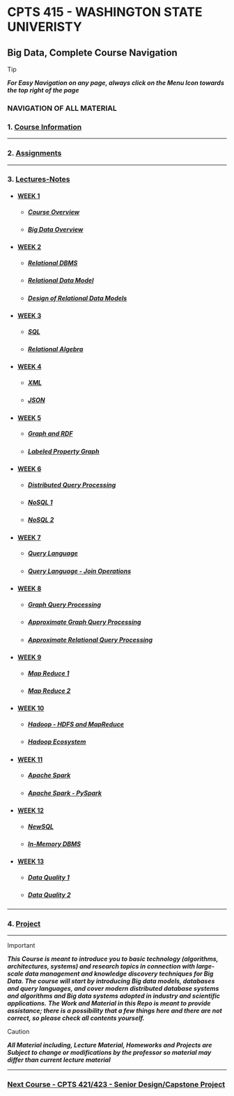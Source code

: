 # CPTS 415 - WASHINGTON STATE UNIVERISTY
## Big Data, Complete Course Navigation

> [!TIP]
> ***For Easy Navigation on any page, always click on the Menu Icon towards the top right of the page***

### NAVIGATION OF ALL MATERIAL 

### 1. [Course Information](https://github.com/MarkShinozaki/CPTS415-BigData/tree/Course-Information)

---
### 2. [Assignments](https://github.com/MarkShinozaki/CPTS415-BigData/tree/Assignments)

---
### 3. [Lectures-Notes](https://github.com/MarkShinozaki/CPTS415-BigData/tree/Lectures-Notes)

- #### [WEEK 1](https://github.com/MarkShinozaki/CPTS415-BigData/tree/Lectures-Notes/Week%201)

  - ##### [Course Overview](https://github.com/MarkShinozaki/CPTS415-BigData/blob/Lectures-Notes/Week%201/L1-1%20-%20Course%20Overview.pdf)

  - ##### [Big Data Overview](https://github.com/MarkShinozaki/CPTS415-BigData/blob/Lectures-Notes/Week%201/L1-2%20-%20Big%20Data%20Overview.pdf)

- #### [WEEK 2](https://github.com/MarkShinozaki/CPTS415-BigData/tree/Lectures-Notes/Week%202) 

  - ##### [Relational DBMS](https://github.com/MarkShinozaki/CPTS415-BigData/blob/Lectures-Notes/Week%202/L2-1_Relational%20DBMS.pdf)

  - ##### [Relational Data Model](https://github.com/MarkShinozaki/CPTS415-BigData/blob/Lectures-Notes/Week%202/L2-2_Relational%20Data%20Model.pdf)

  - ##### [Design of Relational Data Models](https://github.com/MarkShinozaki/CPTS415-BigData/blob/Lectures-Notes/Week%202/L2-3_Design%20of%20Rellational%20Data%20Models.pdf)

- #### [WEEK 3](https://github.com/MarkShinozaki/CPTS415-BigData/tree/Lectures-Notes/Week%203) 

  - ##### [SQL](https://github.com/MarkShinozaki/CPTS415-BigData/blob/Lectures-Notes/Week%203/L3-1_SQL.pdf)

  - ##### [Relational Algebra](https://github.com/MarkShinozaki/CPTS415-BigData/blob/Lectures-Notes/Week%203/L3-2_Relational_Algebra.pdf)

- #### [WEEK 4](https://github.com/MarkShinozaki/CPTS415-BigData/tree/Lectures-Notes/Week%204)

  - ##### [XML](https://github.com/MarkShinozaki/CPTS415-BigData/blob/Lectures-Notes/Week%204/L4-1_XML.pdf)

  - ##### [JSON](https://github.com/MarkShinozaki/CPTS415-BigData/blob/Lectures-Notes/Week%204/L4-2_JSON.pdf)

- #### [WEEK 5](https://github.com/MarkShinozaki/CPTS415-BigData/tree/Lectures-Notes/Week%205)

  - ##### [Graph and RDF](https://github.com/MarkShinozaki/CPTS415-BigData/blob/Lectures-Notes/Week%205/L5-1%20-%20Graph%20and%20RDF.pdf)

  - ##### [Labeled Property Graph](https://github.com/MarkShinozaki/CPTS415-BigData/blob/Lectures-Notes/Week%205/L5-2-Labeled%20Property%20Graph.pdf)

- #### [WEEK 6](https://github.com/MarkShinozaki/CPTS415-BigData/tree/Lectures-Notes/Week%206)

  - ##### [Distributed Query Processing](https://github.com/MarkShinozaki/CPTS415-BigData/blob/Lectures-Notes/Week%206/L6-1%20Distributed%20Query%20Processing.pdf)

  - ##### [NoSQL 1](https://github.com/MarkShinozaki/CPTS415-BigData/blob/Lectures-Notes/Week%206/L6-2%20NoSQL%20I.pdf)

  - ##### [NoSQL 2](https://github.com/MarkShinozaki/CPTS415-BigData/blob/Lectures-Notes/Week%206/L6-3%20NoSQL%20II.pdf)

- #### [WEEK 7](https://github.com/MarkShinozaki/CPTS415-BigData/tree/Lectures-Notes/Week%207)

  - ##### [Query Language](https://github.com/MarkShinozaki/CPTS415-BigData/blob/Lectures-Notes/Week%207/L7-1%20-%20Query%20Language.pdf)

  - ##### [Query Language - Join Operations](https://github.com/MarkShinozaki/CPTS415-BigData/blob/Lectures-Notes/Week%207/L7-2%20-%20Query%20Optimization%20-%20Join%20Operations.pdf)

- #### [WEEK 8](https://github.com/MarkShinozaki/CPTS415-BigData/tree/Lectures-Notes/Week%208)

  - ##### [Graph Query Processing](https://github.com/MarkShinozaki/CPTS415-BigData/blob/Lectures-Notes/Week%208/L7-1%20Graph%20Query%20Processing.pdf)

  - ##### [Approximate Graph Query Processing](https://github.com/MarkShinozaki/CPTS415-BigData/blob/Lectures-Notes/Week%208/L7-2%20Approximate%20Graph%20Query%20Processing.pdf)

  - ##### [Approximate Relational Query Processing](https://github.com/MarkShinozaki/CPTS415-BigData/blob/Lectures-Notes/Week%208/L7-3%20Approximate%20Relational%20Query%20Processing%20.pdf)

- #### [WEEK 9](https://github.com/MarkShinozaki/CPTS415-BigData/tree/Lectures-Notes/Week%209)

  - ##### [Map Reduce 1](https://github.com/MarkShinozaki/CPTS415-BigData/blob/Lectures-Notes/Week%209/L9-1%20MapReduce%20I.pdf)

  - ##### [Map Reduce 2](https://github.com/MarkShinozaki/CPTS415-BigData/blob/Lectures-Notes/Week%209/L9-2%20MapReduce%20II.pdf)

- #### [WEEK 10](https://github.com/MarkShinozaki/CPTS415-BigData/tree/Lectures-Notes/Week%2010)

  - ##### [Hadoop - HDFS and MapReduce](https://github.com/MarkShinozaki/CPTS415-BigData/blob/Lectures-Notes/Week%2010/L10-1%20Hadoop%20-%20HDFS%20and%20MapReduce.pdf)

  - ##### [Hadoop Ecosystem](https://github.com/MarkShinozaki/CPTS415-BigData/blob/Lectures-Notes/Week%2010/L10-2%20Hadoop%20Ecosystem.pdf)

- #### [WEEK 11](https://github.com/MarkShinozaki/CPTS415-BigData/tree/Lectures-Notes/Week%2011)

  - ##### [Apache Spark](https://github.com/MarkShinozaki/CPTS415-BigData/blob/Lectures-Notes/Week%2011/L11-1%20Apache%20Spark.pdf)

  - ##### [Apache Spark - PySpark](https://github.com/MarkShinozaki/CPTS415-BigData/blob/Lectures-Notes/Week%2011/L11-2%20Apache%20Spark%20-%20PySpark.pdf)

- #### [WEEK 12](https://github.com/MarkShinozaki/CPTS415-BigData/tree/Lectures-Notes/Week%2012)

  - ##### [NewSQL](https://github.com/MarkShinozaki/CPTS415-BigData/blob/Lectures-Notes/Week%2012/L12-1%20NewSQL.pdf)

  - ##### [In-Memory DBMS](https://github.com/MarkShinozaki/CPTS415-BigData/blob/Lectures-Notes/Week%2012/L12-2%20In-Memory%20DBMS.pdf)

- #### [WEEK 13](https://github.com/MarkShinozaki/CPTS415-BigData/tree/Lectures-Notes/Week%2013)

  - ##### [Data Quality 1](https://github.com/MarkShinozaki/CPTS415-BigData/blob/Lectures-Notes/Week%2013/L13-1%20Data%20Quality%20I.pdf)

  - ##### [Data Quality 2](https://github.com/MarkShinozaki/CPTS415-BigData/blob/Lectures-Notes/Week%2013/L13-2%20Data%20Quality%20II.pdf)


---
### 4. [Project](https://github.com/MarkShinozaki/CPTS415-BigData/tree/Project)






---

> [!IMPORTANT]
> ***This Course is meant to introduce you to basic technology (algorithms, architectures, systems) and research topics in connection with large-scale data management and knowledge discovery techniques for Big Data. The course will start by introducing Big data models, databases and query languages, and cover modern distributed database systems and algorithms and Big data systems adopted in industry and scientific applications.***
> ***The Work and Material in this Repo is meant to provide assistance; there is a possibility that a few things here and there are not correct, so please check all contents yourself.***


> [!CAUTION]
> ***All Material including, Lecture Material, Homeworks and Projects are Subject to change or modifications by the professor so material may differ than current lecture material***

---

### [Next Course - CPTS 421/423 - Senior Design/Capstone Project  ](https://github.com/MarkShinozaki/CPTS421-423_SeniorCapstone)
